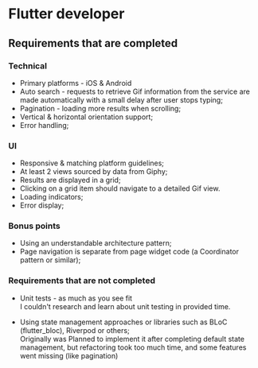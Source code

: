 # Flutter developer

## Requirements that are completed
### Technical
- Primary platforms - iOS & Android 
- Auto search - requests to retrieve Gif information from the service are made automatically with a small delay after user stops typing;
- Pagination - loading more results when scrolling;
- Vertical & horizontal orientation support;
- Error handling;

### UI
- Responsive & matching platform guidelines;
- At least 2 views sourced by data from Giphy;
- Results are displayed in a grid;
- Clicking on a grid item should navigate to a detailed Gif view.
- Loading indicators;
- Error display;

### Bonus points
- Using an understandable architecture pattern;
- Page navigation is separate from page widget code (a Coordinator pattern or similar);

### Requirements that are not completed
- Unit tests - as much as you see fit<br>
I couldn't research and learn about unit testing in provided time.

- Using state management approaches or libraries such as BLoC (flutter_bloc), Riverpod or others; <br>
Originally was Planned to implement it after completing default state management, but refactoring took too much time, and some features went missing (like pagination)